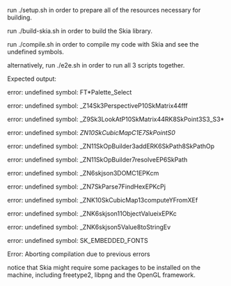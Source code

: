 run ./setup.sh in order to prepare all of the resources necessary for building.

run ./build-skia.sh in order to build the Skia library.

run ./compile.sh in order to compile my code with Skia and see the undefined symbols.

alternatively, run ./e2e.sh in order to run all 3 scripts together.



Expected output:

error: undefined symbol: FT*Palette_Select

error: undefined symbol: \_Z14Sk3PerspectiveP10SkMatrix44fff

error: undefined symbol: \_Z9Sk3LookAtP10SkMatrix44RK8SkPoint3S3_S3*

error: undefined symbol: _ZN10SkCubicMapC1E7SkPointS0_

error: undefined symbol: \_ZN11SkOpBuilder3addERK6SkPath8SkPathOp

error: undefined symbol: \_ZN11SkOpBuilder7resolveEP6SkPath

error: undefined symbol: \_ZN6skjson3DOMC1EPKcm

error: undefined symbol: \_ZN7SkParse7FindHexEPKcPj

error: undefined symbol: \_ZNK10SkCubicMap13computeYFromXEf

error: undefined symbol: \_ZNK6skjson11ObjectValueixEPKc

error: undefined symbol: \_ZNK6skjson5Value8toStringEv

error: undefined symbol: SK_EMBEDDED_FONTS

Error: Aborting compilation due to previous errors

notice that Skia might require some packages to be installed on the machine, including
freetype2, libpng and the OpenGL framework.
